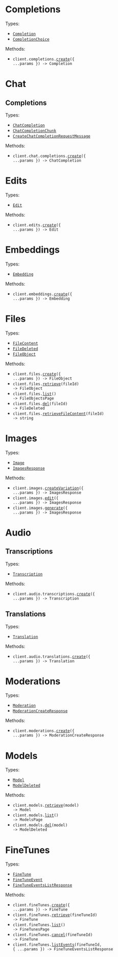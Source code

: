 # Completions

Types:

- <code><a href="./src/resources/completions.ts">Completion</a></code>
- <code><a href="./src/resources/completions.ts">CompletionChoice</a></code>

Methods:

- <code title="post /completions">client.completions.<a href="./src/resources/completions.ts">create</a>({ ...params }) -> Completion</code>

# Chat

## Completions

Types:

- <code><a href="./src/resources/chat/completions.ts">ChatCompletion</a></code>
- <code><a href="./src/resources/chat/completions.ts">ChatCompletionChunk</a></code>
- <code><a href="./src/resources/chat/completions.ts">CreateChatCompletionRequestMessage</a></code>

Methods:

- <code title="post /chat/completions">client.chat.completions.<a href="./src/resources/chat/completions.ts">create</a>({ ...params }) -> ChatCompletion</code>

# Edits

Types:

- <code><a href="./src/resources/edits.ts">Edit</a></code>

Methods:

- <code title="post /edits">client.edits.<a href="./src/resources/edits.ts">create</a>({ ...params }) -> Edit</code>

# Embeddings

Types:

- <code><a href="./src/resources/embeddings.ts">Embedding</a></code>

Methods:

- <code title="post /embeddings">client.embeddings.<a href="./src/resources/embeddings.ts">create</a>({ ...params }) -> Embedding</code>

# Files

Types:

- <code><a href="./src/resources/files.ts">FileContent</a></code>
- <code><a href="./src/resources/files.ts">FileDeleted</a></code>
- <code><a href="./src/resources/files.ts">FileObject</a></code>

Methods:

- <code title="post /files">client.files.<a href="./src/resources/files.ts">create</a>({ ...params }) -> FileObject</code>
- <code title="get /files/{file_id}">client.files.<a href="./src/resources/files.ts">retrieve</a>(fileId) -> FileObject</code>
- <code title="get /files">client.files.<a href="./src/resources/files.ts">list</a>() -> FileObjectsPage</code>
- <code title="delete /files/{file_id}">client.files.<a href="./src/resources/files.ts">del</a>(fileId) -> FileDeleted</code>
- <code title="get /files/{file_id}/content">client.files.<a href="./src/resources/files.ts">retrieveFileContent</a>(fileId) -> string</code>

# Images

Types:

- <code><a href="./src/resources/images.ts">Image</a></code>
- <code><a href="./src/resources/images.ts">ImagesResponse</a></code>

Methods:

- <code title="post /images/variations">client.images.<a href="./src/resources/images.ts">createVariation</a>({ ...params }) -> ImagesResponse</code>
- <code title="post /images/edits">client.images.<a href="./src/resources/images.ts">edit</a>({ ...params }) -> ImagesResponse</code>
- <code title="post /images/generations">client.images.<a href="./src/resources/images.ts">generate</a>({ ...params }) -> ImagesResponse</code>

# Audio

## Transcriptions

Types:

- <code><a href="./src/resources/audio/transcriptions.ts">Transcription</a></code>

Methods:

- <code title="post /audio/transcriptions">client.audio.transcriptions.<a href="./src/resources/audio/transcriptions.ts">create</a>({ ...params }) -> Transcription</code>

## Translations

Types:

- <code><a href="./src/resources/audio/translations.ts">Translation</a></code>

Methods:

- <code title="post /audio/translations">client.audio.translations.<a href="./src/resources/audio/translations.ts">create</a>({ ...params }) -> Translation</code>

# Moderations

Types:

- <code><a href="./src/resources/moderations.ts">Moderation</a></code>
- <code><a href="./src/resources/moderations.ts">ModerationCreateResponse</a></code>

Methods:

- <code title="post /moderations">client.moderations.<a href="./src/resources/moderations.ts">create</a>({ ...params }) -> ModerationCreateResponse</code>

# Models

Types:

- <code><a href="./src/resources/models.ts">Model</a></code>
- <code><a href="./src/resources/models.ts">ModelDeleted</a></code>

Methods:

- <code title="get /models/{model}">client.models.<a href="./src/resources/models.ts">retrieve</a>(model) -> Model</code>
- <code title="get /models">client.models.<a href="./src/resources/models.ts">list</a>() -> ModelsPage</code>
- <code title="delete /models/{model}">client.models.<a href="./src/resources/models.ts">del</a>(model) -> ModelDeleted</code>

# FineTunes

Types:

- <code><a href="./src/resources/fine-tunes.ts">FineTune</a></code>
- <code><a href="./src/resources/fine-tunes.ts">FineTuneEvent</a></code>
- <code><a href="./src/resources/fine-tunes.ts">FineTuneEventsListResponse</a></code>

Methods:

- <code title="post /fine-tunes">client.fineTunes.<a href="./src/resources/fine-tunes.ts">create</a>({ ...params }) -> FineTune</code>
- <code title="get /fine-tunes/{fine_tune_id}">client.fineTunes.<a href="./src/resources/fine-tunes.ts">retrieve</a>(fineTuneId) -> FineTune</code>
- <code title="get /fine-tunes">client.fineTunes.<a href="./src/resources/fine-tunes.ts">list</a>() -> FineTunesPage</code>
- <code title="post /fine-tunes/{fine_tune_id}/cancel">client.fineTunes.<a href="./src/resources/fine-tunes.ts">cancel</a>(fineTuneId) -> FineTune</code>
- <code title="get /fine-tunes/{fine_tune_id}/events">client.fineTunes.<a href="./src/resources/fine-tunes.ts">listEvents</a>(fineTuneId, { ...params }) -> FineTuneEventsListResponse</code>
